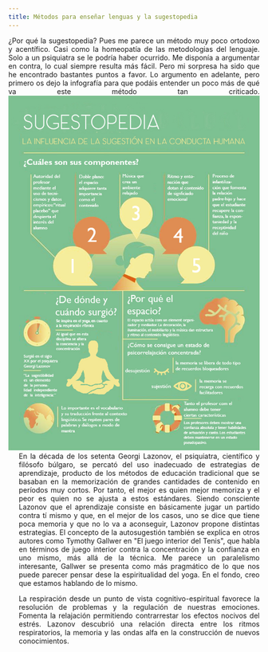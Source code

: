 ```yaml
---
title: Métodos para enseñar lenguas y la sugestopedia
---
```

<P><DIV ALIGN="justify"> ¿Por qué la sugestopedia? Pues me parece un método muy poco ortodoxo y acentífico. Casi como la homeopatía de las metodologias del lenguaje. Solo a un psiquiatra se le podría haber ocurrido. Me disponía a argumentar en contra, lo cual siempre resulta más fácil. Pero mi sorpresa ha sido que he encontrado bastantes puntos a favor. Lo argumento en adelante, pero primero os dejo la infografía para que podáis entender un poco más de qué va este método tan criticado. 

<img src="img/Sugestopedia.jpg" alt="Sugestopedia">

<div class = "three columns">
<p><DIV ALIGN="justify">En la década de los setenta Georgi Lazonov, el psiquiatra, científico y filósofo búlgaro, se percató del uso inadecuado de estrategias de aprendizaje, producto de los métodos de educación tradicional que se basaban en la memorización de grandes cantidades de contenido en períodos muy cortos. Por tanto, el mejor es quien mejor memoriza y el peor es quien no se ajusta a estos estándares. Siendo consciente Lazonov que el aprendizaje consiste en básicamente jugar un partido contra tí mismo y que, en el mejor de los casos, uno se dice que tiene poca memoria y que no lo va a aconseguir, Lazonov propone distintas estrategias. El concepto de la autosugestión también se explica en otros autores como Tymothy Gallwer en "El juego interior del Tenis", que habla en términos de juego interior contra la concentración y la confianza en uno mismo, más allá de la técnica. Me parece un paralelismo interesante, Gallwer se presenta como más pragmático de lo que nos puede parecer pensar dese la espiritualidad del yoga. En el fondo, creo que estamos hablando de lo mismo.  
</p>
<p>
La respiración desde un punto de vista cognitivo-espiritual favorece la resolución de problemas y la regulación de nuestras emociones. Fomenta la relajación permitiendo contrarrestar los efectos nocivos del estrés. 
Lazonov descubrió una relación directa entre los ritmos respiratorios, la memoria y las ondas alfa en la construcción de nuevos conocimientos. 
</p>
</div>